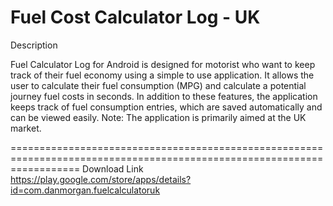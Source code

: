 Fuel Cost Calculator Log - UK
=====================================================================================================================
Description

Fuel Calculator Log for Android is designed for motorist who want to keep track of their fuel economy
using a simple to use application. It allows the user to calculate their fuel consumption (MPG) and calculate 
a potential journey fuel costs in seconds. In addition to these features, the application keeps track of 
fuel consumption entries, which are saved automatically and can be viewed easily.
Note: The application is primarily aimed at the UK market.


========================================================================================================================
Download Link
https://play.google.com/store/apps/details?id=com.danmorgan.fuelcalculatoruk
